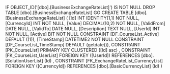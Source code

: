 ﻿
 IF OBJECT_ID('[dbo].[BusinessExchangeRateList]') IS NOT NULL 
 DROP TABLE [dbo].[BusinessExchangeRateList] 
 GO
 CREATE TABLE [dbo].[BusinessExchangeRateList] ( 
 [Id]           INT              IDENTITY(1,1)          NOT NULL,
 [CurrencyId]   INT                                     NOT NULL,
 [Value]        DECIMAL(10,2)                           NOT NULL,
 [ValidFrom]    DATE                                        NULL,
 [ValidTo]      DATE                                        NULL,
 [Description]  TEXT                                        NULL,
 [UserId]       INT                                     NOT NULL,
 [Active]       BIT                                     NOT NULL  CONSTRAINT [DF_CourseList_Active] DEFAULT ((1)),
 [TimeStamp]    DATETIME2                               NOT NULL  CONSTRAINT [DF_CourseList_TimeStamp] DEFAULT (getdate()),
 CONSTRAINT   [PK_CourseList]  PRIMARY KEY CLUSTERED    ([Id] asc) ,
 CONSTRAINT [FK_CourseList_UserList] FOREIGN KEY ([UserId]) REFERENCES [dbo].[SolutionUserList] (Id) ,
 CONSTRAINT [FK_ExchangeRateList_CurrencyList] FOREIGN KEY ([CurrencyId]) REFERENCES [dbo].[BasicCurrencyList] (Id) )
 
 